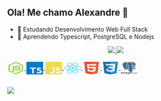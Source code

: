 ## Ola! Me chamo Alexandre 👋

- 🔭 Estudando Desenvolvimento Web Full Stack
- 🌱 Aprendendo Typescript, PostgreSQL e Nodejs

<div align="center">
  <a href="https://github.com/alexandrearaujoo">
  <img height="160em" src="https://github-readme-stats.vercel.app/api?username=alexandrearaujoo&show_icons=true&theme=midnight-purple&include_all_commits=true&count_private=true"/>
  <img height="160em" src="https://github-readme-stats.vercel.app/api/top-langs/?username=alexandrearaujoo&layout=compact&langs_count=7&theme=midnight-purple"/>
</div>
  
  <div style = "display: inline_block"> <br>
      <img align="center" alt="ph-Node" height="30" width="40" src="https://raw.githubusercontent.com/devicons/devicon/master/icons/nodejs/nodejs-original.svg">
    <img align = "center" alt = "Alexandre-Js" height = "30" width = "40" src = "https://github.com/devicons/devicon/blob/master/icons/typescript/typescript-original.svg ">
  <img align = "center" alt = "Alexandre-Js" height = "30" width = "40" src = "https://raw.githubusercontent.com/devicons/devicon/master/icons/javascript/javascript-plain.svg ">
  <img align = "center" alt = "Alexandre-React" height = "30" width = "40" src = "https://raw.githubusercontent.com/devicons/devicon/master/icons/react/react-original.svg ">
  <img align = "center" alt = "Alexandre-HTML" height = "30" width = "40" src = "https://raw.githubusercontent.com/devicons/devicon/master/icons/html5/html5-original.svg ">
  <img align = "center" alt = "Alexandre-CSS" height = "30" width = "40" src = "https://raw.githubusercontent.com/devicons/devicon/master/icons/css3/css3-original.svg ">
    <img align = "center" alt = "Alexandre-CSS" height = "30" width = "40" src = "https://github.com/devicons/devicon/blob/master/icons/postgresql/postgresql-original-wordmark.svg ">
  </div>
    
  ##
  
  <div> 

  <a href="https://www.linkedin.com/in/alexandrearaujoo/" target="_blank"><img src="https://img.shields.io/badge/-LinkedIn-%230077B5?style=for-the-badge&logo=linkedin&logoColor=white" target="_blank"></a> 
 
   
</div>
